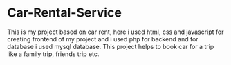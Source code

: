 # Car-Rental-Service
This is my project based on car rent, here i used html, css and javascript for creating frontend of my project and i used php for backend and for database i used mysql database. 
This project helps to book car for a trip like a family trip, friends trip etc. 
